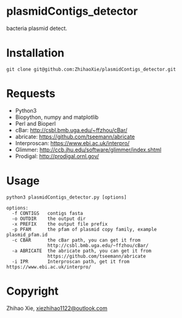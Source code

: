 # plasmidContigs\_detector

bacteria plasmid detect.


# Installation

`git clone git@github.com:ZhihaoXie/plasmidContigs_detector.git`


# Requests

+ Python3
+ Biopython, numpy and matplotlib
+ Perl and Bioperl
+ cBar: http://csbl.bmb.uga.edu/~ffzhou/cBar/
+ abricate: https://github.com/tseemann/abricate
+ Interproscan: https://www.ebi.ac.uk/interpro/
+ Glimmer: http://ccb.jhu.edu/software/glimmer/index.shtml
+ Prodigal: http://prodigal.ornl.gov/


# Usage

```
python3 plasmidContigs_detector.py [options]

options:
  -f CONTIGS   contigs fasta
  -o OUTDIR    the output dir
  -x PREFIX    the output file prefix
  -p PFAM      the pfam of plasmid copy family, example plasmid_pfam.id
  -c CBAR      the cBar path, you can get it from
               http://csbl.bmb.uga.edu/~ffzhou/cBar/
  -a ABRICATE  the abricate path, you can get it from
               https://github.com/tseemann/abricate
  -i IPR       Interproscan path, get it from https://www.ebi.ac.uk/interpro/

```

# Copyright

Zhihao Xie,  xiezhihao1122@outlook.com

